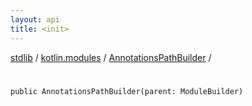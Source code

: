 ```yaml
---
layout: api
title: <init>
---
```

[stdlib](../../index.md) / [kotlin.modules](../index.md) / [AnnotationsPathBuilder](index.md) / [<init>](_init_.md)

# <init>

```
public AnnotationsPathBuilder(parent: ModuleBuilder)
```
